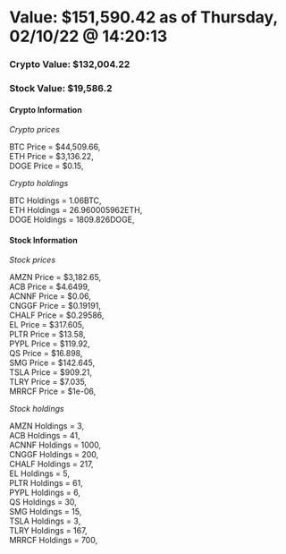 # Value: $151,590.42 as of Thursday, 02/10/22 @ 14:20:13 

### Crypto Value: $132,004.22

### Stock Value: $19,586.2

#### Crypto Information 
*Crypto prices* 

BTC Price = $44,509.66,  
ETH Price = $3,136.22,  
DOGE Price = $0.15,  


*Crypto holdings* 

BTC Holdings = 1.06BTC,  
ETH Holdings = 26.960005962ETH,  
DOGE Holdings = 1809.826DOGE,  


#### Stock Information 

*Stock prices* 

AMZN Price = $3,182.65,  
ACB Price = $4.6499,  
ACNNF Price = $0.06,  
CNGGF Price = $0.19191,  
CHALF Price = $0.29586,  
EL Price = $317.605,  
PLTR Price = $13.58,  
PYPL Price = $119.92,  
QS Price = $16.898,  
SMG Price = $142.645,  
TSLA Price = $909.21,  
TLRY Price = $7.035,  
MRRCF Price = $1e-06,  


*Stock holdings* 

AMZN Holdings = 3,  
ACB Holdings = 41,  
ACNNF Holdings = 1000,  
CNGGF Holdings = 200,  
CHALF Holdings = 217,  
EL Holdings = 5,  
PLTR Holdings = 61,  
PYPL Holdings = 6,  
QS Holdings = 30,  
SMG Holdings = 15,  
TSLA Holdings = 3,  
TLRY Holdings = 167,  
MRRCF Holdings = 700,  


